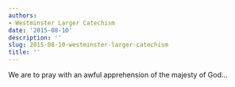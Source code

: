```yaml
---
authors:
- Westminster Larger Catechism
date: '2015-08-10'
description: ''
slug: 2015-08-10-westminster-larger-catechism
title: ''
---
```

We are to pray with an awful apprehension of the majesty of God...



